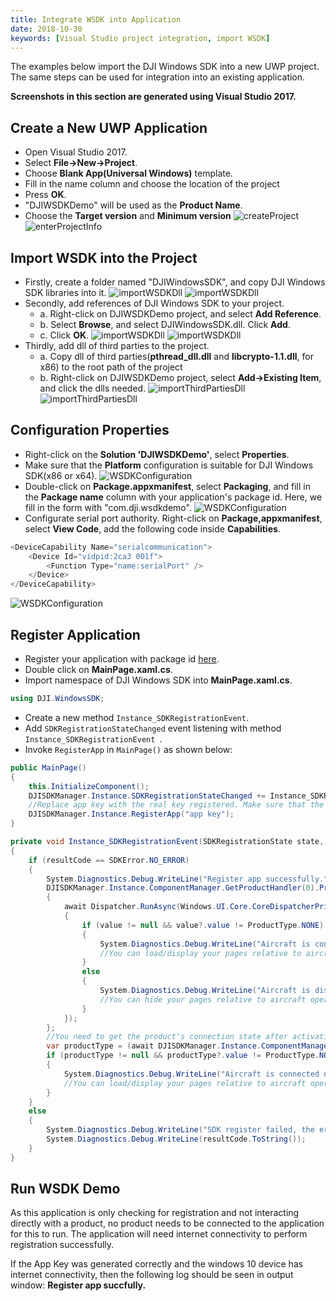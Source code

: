 ```yaml
---
title: Integrate WSDK into Application
date: 2018-10-30
keywords: [Visual Studio project integration, import WSDK]
---
```


The examples below import the DJI Windows SDK into a new UWP project. The same steps can be used for integration into an existing application.

**Screenshots in this section are generated using Visual Studio 2017.**

## Create a New UWP Application

   * Open Visual Studio 2017.
   * Select **File->New->Project**.
   * Choose **Blank App(Universal Windows)** template.
   * Fill in the name column and choose the location of the project
   * Press **OK**.
   * "DJIWSDKDemo" will be used as the **Product Name**.
   * Choose the **Target version** and **Minimum version**
      ![createProject](../images/quick-start/WSDKCreateProject.png)  
      ![enterProjectInfo](../images/quick-start/WSDKProjectVersionSelect.png)

## Import WSDK into the Project

   * Firstly, create a folder named "DJIWindowsSDK", and copy DJI Windows SDK libraries into it.
   ![importWSDKDll](../images/quick-start/WSDKCreateWSDKDllFolder.png)
   ![importWSDKDll](../images/quick-start/WDSKDllImport.png)
   * Secondly, add references of DJI Windows SDK to your project. 
     * a. Right-click on DJIWSDKDemo project, and select **Add Reference**.
     * b. Select **Browse**, and select DJIWindowsSDK.dll. Click **Add**.
     * c. Click **OK**.
     ![importWSDKDll](../images/quick-start/WSDKDllReference.png)
     ![importWSDKDll](../images/quick-start/WSDKDllImportResult.png)
   * Thirdly, add dll of third parties to the project.
     * a. Copy dll of third parties(**pthread_dll.dll** and **libcrypto-1.1.dll**, for x86) to the root path of the project
     * b. Right-click on DJIWSDKDemo project, select **Add->Existing Item**, and click the dlls needed.
     ![importThirdPartiesDll](../images/quick-start/WSDKAddThirdPartiesDll.png)
     ![importThirdPartiesDll](../images/quick-start/WSDKAddThirdPartiesDllResult.png)

## Configuration Properties

   * Right-click on the **Solution 'DJIWSDKDemo'**, select **Properties**.
   * Make sure that the **Platform** configuration is suitable for DJI Windows SDK(x86 or x64).
   ![WSDKConfiguration](../images/quick-start/WSDKDemoConfigurationProperties.png)
   * Double-click on **Package.appxmanifest**, select **Packaging**, and fill in the **Package name** column with your application's package id. Here, we fill in the form with "com.dji.wsdkdemo".
   ![WSDKConfiguration](../images/quick-start/WSDKPackageID.png)
   * Configurate serial port authority. Right-click on **Package,appxmanifest**, select **View Code**, add the following code inside **Capabilities**.

~~~csharp
<DeviceCapability Name="serialcommunication">
    <Device Id="vidpid:2ca3 001f">
        <Function Type="name:serialPort" />
    </Device>
</DeviceCapability>
~~~
![WSDKConfiguration](../images/quick-start/WSDKSerialPortConnect.png)

## Register Application
 
   * Register your application with package id [here](https://developer.dji.com/user/apps/#all).
   * Double click on **MainPage.xaml.cs**.
   * Import namespace of DJI Windows SDK into **MainPage.xaml.cs**.

~~~csharp
using DJI.WindowsSDK;
~~~

   * Create a new method `Instance_SDKRegistrationEvent`.
   * Add `SDKRegistrationStateChanged` event listening with method `Instance_SDKRegistrationEvent `.
   * Invoke `RegisterApp` in `MainPage()` as shown below:

~~~csharp
public MainPage()
{
    this.InitializeComponent();
    DJISDKManager.Instance.SDKRegistrationStateChanged += Instance_SDKRegistrationEvent;
    //Replace app key with the real key registered. Make sure that the key is matched with your application's package id.
    DJISDKManager.Instance.RegisterApp("app key");
}

private void Instance_SDKRegistrationEvent(SDKRegistrationState state, SDKError resultCode)
{
    if (resultCode == SDKError.NO_ERROR)
    {
    	System.Diagnostics.Debug.WriteLine("Register app successfully.");
        DJISDKManager.Instance.ComponentManager.GetProductHandler(0).ProductTypeChanged += async delegate (object sender, ProductTypeMsg? value)
        {
            await Dispatcher.RunAsync(Windows.UI.Core.CoreDispatcherPriority.Normal, async () =>
            {
                if (value != null && value?.value != ProductType.NONE)
                {
                    System.Diagnostics.Debug.WriteLine("Aircraft is connected now.");
                    //You can load/display your pages relative to aircraft operations here.
                }
                else
                {
                    System.Diagnostics.Debug.WriteLine("Aircraft is disconnected now.");
                    //You can hide your pages relative to aircraft operations, or provide users with some aircraft connection tips here.
                }
            });
        };
        //You need to get the product's connection state after activating, if you have already connected the aircraft before activate Windows SDK.
        var productType = (await DJISDKManager.Instance.ComponentManager.GetProductHandler(0).GetProductTypeAsync()).value;
        if (productType != null && productType?.value != ProductType.NONE)
        {
            System.Diagnostics.Debug.WriteLine("Aircraft is connected now.");
            //You can load/display your pages relative to aircraft operations here.
        }
    }
    else
    {
        System.Diagnostics.Debug.WriteLine("SDK register failed, the error is: ");
        System.Diagnostics.Debug.WriteLine(resultCode.ToString());
    }
}

~~~

## Run WSDK Demo

As this application is only checking for registration and not interacting directly with a product, no product needs to be connected to the application for this to run. The application will need internet connectivity to perform registration successfully.

If the App Key was generated correctly and the windows 10 device has internet connectivity, then the following log should be seen in output window: **Register app succfully.**

